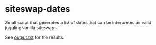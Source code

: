 # siteswap-dates
Small script that generates a list of dates that can be interpreted as valid juggling vanilla siteswaps

See [output.txt](output.txt) for the results.
